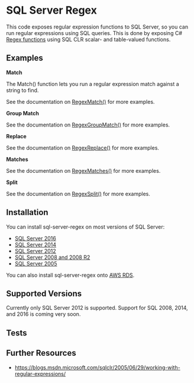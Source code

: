 # SQL Server Regex

This code exposes regular expression functions to SQL Server, so you can run regular expressions using SQL queries. This is done by exposing C# [Regex functions](https://msdn.microsoft.com/en-us/library/system.text.regularexpressions.regex(v=vs.110).aspx) using SQL CLR scalar- and table-valued functions.

## Examples

**Match**

The Match() function lets you run a regular expression match against a string to find. 

See the documentation on [RegexMatch()](https://github.com/DevNambi/sql-server-regex/blob/master/examples/match.md) for more examples.

**Group Match**

See the documentation on [RegexGroupMatch()](https://github.com/DevNambi/sql-server-regex/blob/master/examples/group-match.md) for more examples.

**Replace**

See the documentation on [RegexReplace()](https://github.com/DevNambi/sql-server-regex/blob/master/examples/replace.md) for more examples.

**Matches**

See the documentation on [RegexMatches()](https://github.com/DevNambi/sql-server-regex/blob/master/examples/matches.md) for more examples.

**Split**

See the documentation on [RegexSplit()](https://github.com/DevNambi/sql-server-regex/blob/master/examples/split.md) for more examples.


## Installation

You can install sql-server-regex on most versions of SQL Server:

* [SQL Server 2016](https://github.com/DevNambi/sql-server-regex/blob/master/install/sql-2016.md)
* [SQL Server 2014](https://github.com/DevNambi/sql-server-regex/blob/master/install/sql-2014.md)
* [SQL Server 2012](https://github.com/DevNambi/sql-server-regex/blob/master/install/sql-2012.md)
* [SQL Server 2008 and 2008 R2](https://github.com/DevNambi/sql-server-regex/blob/master/install/sql-2008.md)
* [SQL Server 2005](https://github.com/DevNambi/sql-server-regex/blob/master/install/sql-2005.md)

You can also install sql-server-regex onto [AWS RDS](https://github.com/DevNambi/sql-server-regex/blob/master/install/aws-rds.md).








## Supported Versions

Currently only SQL Server 2012 is supported. Support for SQL 2008, 2014, and 2016 is coming very soon.


## Tests



## Further Resources

* https://blogs.msdn.microsoft.com/sqlclr/2005/06/29/working-with-regular-expressions/